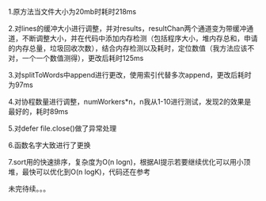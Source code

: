 1.原方法当文件大小为20mb时耗时218ms

2.对lines的缓冲大小进行调整，并对results，resultChan两个通道变为带缓冲通道，不断调整大小，并在代码中添加内存检测（包括程序大小，堆内存总和，申请的内存总量，垃圾回收次数），结合内存检测以及耗时，定位数值（我方法应该不对，一个一个数值测得），更改后耗时125ms

3.对splitToWords中append进行更改，使用索引代替多次append，更改后耗时为97ms

4.对协程数量进行调整，numWorkers*n，n我从1-10进行测试，发现2的效果是最好的，耗时89ms

5.对defer file.close()做了异常处理

6.函数名字大致进行了更换

7.sort用的快速排序，复杂度为O(n logn)，根据AI提示若要继续优化可以用小顶堆，最快可以优化到O(n logK)，代码还在参考

未完待续。。。
